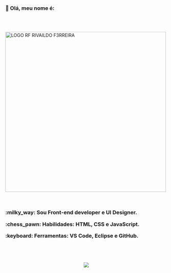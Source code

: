 <h3>
<p> 
👋 Olá, meu nome é:
</p>
</h3>
<br>
<br>

<p>
<a href="https://github.com/F3RREIRA">
<img alt="LOGO RF RIVAILDO F3RREIRA" title="rivaildo ferreira" src="https://github.com/F3RREIRA/Portifolio/blob/main/github/logo.png" width="500px" align="center"/>
</p>
</a>

</h3>
<br>

<h3>
  <p>:milky_way: Sou <strong>Front-end developer</strong> e <strong>UI Designer</strong>.</p>
  
  <p>:chess_pawn: Habilidades: <strong>HTML, CSS e JavaScript</strong>.</p>
  
  <p>:keyboard: Ferramentas: <strong>VS Code, Eclipse e GitHub</strong>.</p>
<br> 
<br> 

<p align="center">
<a href="https://www.linkedin.com/in/rivaildoferreira" alt="Linkedin"> 
<img src="https://img.shields.io/badge/LinkedIn-0077B5?style=for-the-badge&logo=linkedin&logoColor=white&link=https://www.linkedin.com/in/rivaildoferreira"/> 
</a>
</p>
</h3>

